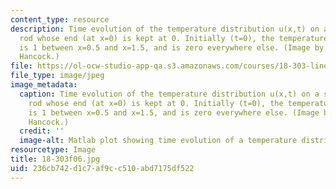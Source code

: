 ```yaml
---
content_type: resource
description: Time evolution of the temperature distribution u(x,t) on a semi-infinite
  rod whose end (at x=0) is kept at 0. Initially (t=0), the temperature of the rod
  is 1 between x=0.5 and x=1.5, and is zero everywhere else. (Image by Prof. Matthew
  Hancock.)
file: https://ol-ocw-studio-app-qa.s3.amazonaws.com/courses/18-303-linear-partial-differential-equations-fall-2006/236cb742d1c7af9cc510abd7175df522_18-303f06.jpg
file_type: image/jpeg
image_metadata:
  caption: Time evolution of the temperature distribution u(x,t) on a semi-infinite
    rod whose end (at x=0) is kept at 0. Initially (t=0), the temperature of the rod
    is 1 between x=0.5 and x=1.5, and is zero everywhere else. (Image by Dr. Matthew
    Hancock.)
  credit: ''
  image-alt: Matlab plot showing time evolution of a temperature distribution.
resourcetype: Image
title: 18-303f06.jpg
uid: 236cb742-d1c7-af9c-c510-abd7175df522
---
```

